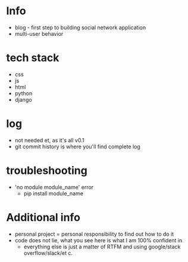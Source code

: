# Info
+ blog - first step to building social network application
+ multi-user behavior

# tech stack
+ css
+ js
+ html
+ python
+ django

# log
+ not needed et, as it's all v0.1
+ git commit history is where you'll find complete log

# troubleshooting
+ 'no module module_name' error
	+ pip install module_name

# Additional info
+ personal project = personal responsibility to find out how to do it
+ code does not lie, what you see here is what I am 100% confident in
	+ everything else is just a matter of RTFM and using google/stack overflow/slack/et c.
